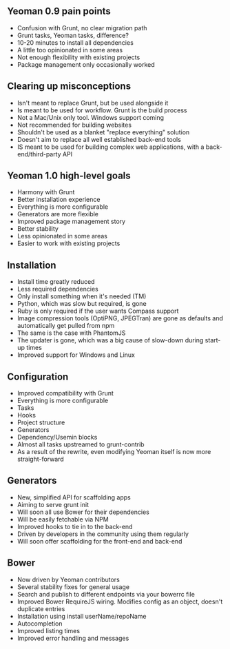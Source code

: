 ## Yeoman 0.9 pain points

* Confusion with Grunt, no clear migration path
* Grunt tasks, Yeoman tasks, difference?
* 10-20 minutes to install all dependencies
* A little too opinionated in some areas
* Not enough flexibility with existing projects
* Package management only occasionally worked

## Clearing up misconceptions

* Isn't meant to replace Grunt, but be used alongside it
* Is meant to be used for workflow. Grunt is the build process
* Not a Mac/Unix only tool. Windows support coming
* Not recommended for building websites
* Shouldn't be used as a blanket "replace everything" solution
* Doesn't aim to replace all well established back-end tools
* IS meant to be used for building complex web applications, with a back-end/third-party API

## Yeoman 1.0 high-level goals

* Harmony with Grunt
* Better installation experience
* Everything is more configurable
* Generators are more flexible
* Improved package management story
* Better stability
* Less opinionated in some areas
* Easier to work with existing projects 

## Installation

* Install time greatly reduced 
* Less required dependencies
* Only install something when it's needed (TM)
* Python, which was slow but required, is gone
* Ruby is only required if the user wants Compass support
* Image compression tools (OptiPNG, JPEGTran) are gone as defaults and automatically get pulled from npm
* The same is the case with PhantomJS
* The updater is gone, which was a big cause of slow-down during start-up times
* Improved support for Windows and Linux

## Configuration

* Improved compatibility with Grunt
* Everything is more configurable
* Tasks
* Hooks
* Project structure
* Generators
* Dependency/Usemin blocks
* Almost all tasks upstreamed to grunt-contrib
* As a result of the rewrite, even modifying Yeoman itself is now more straight-forward

## Generators

* New, simplified API for scaffolding apps
* Aiming to serve grunt init
* Will soon all use Bower for their dependencies
* Will be easily fetchable via NPM
* Improved hooks to tie in to the back-end
* Driven by developers in the community using them regularly
* Will soon offer scaffolding for the front-end and back-end

## Bower

* Now driven by Yeoman contributors
* Several stability fixes for general usage
* Search and publish to different endpoints via your bowerrc file
* Improved Bower RequireJS wiring. Modifies config as an object, doesn't duplicate entries
* Installation using install userName/repoName
* Autocompletion
* Improved listing times
* Improved error handling and messages